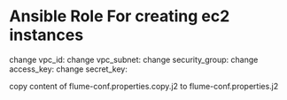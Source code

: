 # Ansible Role For creating ec2 instances

change vpc_id:
change vpc_subnet:
change security_group:
change access_key:
change secret_key:

copy content of flume-conf.properties.copy.j2 to flume-conf.properties.j2 

